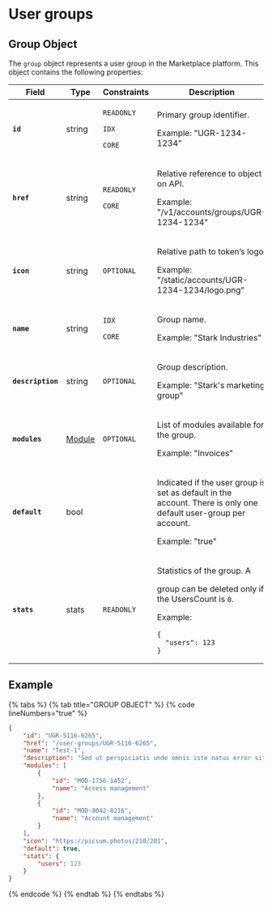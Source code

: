# User groups

## Group Object

The `group` object represents a user group in the Marketplace platform. This object contains the following properties:

<table data-full-width="false"><thead><tr><th>Field</th><th width="117">Type</th><th>Constraints</th><th>Description</th></tr></thead><tbody><tr><td><strong><code>id</code></strong></td><td>string</td><td><p><code>READONLY</code></p><p><code>IDX</code></p><p><code>CORE</code></p></td><td><p>Primary group identifier. </p><p></p><p>Example: "UGR-1234-1234"</p></td></tr><tr><td><strong><code>href</code></strong></td><td>string</td><td><p><code>READONLY</code> </p><p><code>CORE</code></p></td><td><p>Relative reference to object on API. </p><p></p><p>Example: "/v1/accounts/groups/UGR-1234-1234"</p></td></tr><tr><td><strong><code>icon</code></strong></td><td>string</td><td><code>OPTIONAL</code></td><td><p>Relative path to token’s logo. </p><p></p><p>Example: "/static/accounts/UGR-1234-1234/logo.png"</p></td></tr><tr><td><strong><code>name</code></strong></td><td>string</td><td><p><code>IDX</code></p><p><code>CORE</code></p></td><td><p>Group name. </p><p></p><p>Example: "Stark Industries"</p></td></tr><tr><td><strong><code>description</code></strong></td><td>string</td><td><code>OPTIONAL</code></td><td><p>Group description. </p><p></p><p>Example: "Stark's marketing group"</p></td></tr><tr><td><strong><code>modules</code></strong></td><td><a href="../module/#module-object">Module</a></td><td><code>OPTIONAL</code></td><td><p>List of modules available for the group. </p><p></p><p>Example: "Invoices"</p></td></tr><tr><td><strong><code>default</code></strong></td><td>bool</td><td></td><td><p>Indicated if the user group is set as default in the account. There is only one default user-group per account. </p><p></p><p>Example: "true"</p></td></tr><tr><td><strong><code>stats</code></strong></td><td>stats</td><td><code>READONLY</code> </td><td><p>Statistics of the group. A </p><p>group can be deleted only if the UsersCount is <code>0</code>.  </p><p></p><p>Example:</p><pre class="language-json" data-line-numbers><code class="lang-json">{
  "users": 123
}
</code></pre></td></tr></tbody></table>

## Example

{% tabs %}
{% tab title="GROUP OBJECT" %}
{% code lineNumbers="true" %}
```json
{
	"id": "UGR-5116-6265",
	"href": "/user-groups/UGR-5116-6265",
	"name": "Test-1",
	"description": "Sed ut perspiciatis unde omnis iste natus error sit voluptatem accusantium doloremque laudantium.",
	"modules": [
		{
			"id": "MOD-1756-1452",
			"name": "Access management"
		},
		{
			"id": "MOD-9042-8216",
			"name": "Account management"
		}
	],
	"icon": "https://picsum.photos/210/201",
	"default": true,
	"stats": {
		"users": 123
	}
}
```
{% endcode %}
{% endtab %}
{% endtabs %}
